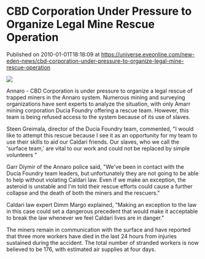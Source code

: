 # CBD Corporation Under Pressure to Organize Legal Mine Rescue Operation
Published on 2010-01-01T18:18:09 at https://universe.eveonline.com/new-eden-news/cbd-corporation-under-pressure-to-organize-legal-mine-rescue-operation

![](http://www.eve-mercury.net/images/mercurybanner.png)  
  
Annaro - CBD Corporation is under pressure to organize a legal rescue of trapped miners in the Annaro system. Numerous mining and surveying organizations have sent experts to analyze the situation, with only Amarr mining corporation Ducia Foundry offering a rescue team. However, this team is being refused access to the system because of its use of slaves.

Steen Greimala, director of the Ducia Foundry team, commented, "I would like to attempt this rescue because I see it as an opportunity for my team to use their skills to aid our Caldari friends. Our slaves, who we call the 'surface team,' are vital to our work and could not be replaced by simple volunteers "

Garr Diymir of the Annaro police said, "We've been in contact with the Ducia Foundry team leaders, but unfortunately they are not going to be able to help without violating Caldari law. Even if we make an exception, the asteroid is unstable and I'm told their rescue efforts could cause a further collapse and the death of both the miners and the rescuers."

Caldari law expert Dimm Margo explained, "Making an exception to the law in this case could set a dangerous precedent that would make it acceptable to break the law whenever we feel Caldari lives are in danger."

The miners remain in communication with the surface and have reported that three more workers have died in the last 24 hours from injuries sustained during the accident. The total number of stranded workers is now believed to be 176, with estimated air supplies at four days.
